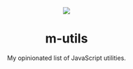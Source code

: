 <div align="center">
  <img src="https://user-images.githubusercontent.com/36193643/206005971-aa99f0c8-01cb-4495-9ab8-dbf5309628b8.png" />
</div>

<h1 align=center>m-utils</h1>
<p align=center>My opinionated list of JavaScript utilities.</p>
